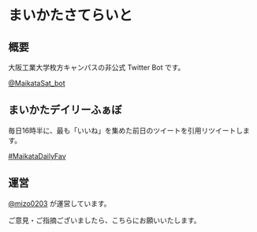 # まいかたさてらいと

## 概要

大阪工業大学枚方キャンパスの非公式 Twitter Bot です。

[@MaikataSat_bot](https://twitter.com/MaikataSat_bot)

## まいかたデイリーふぁぼ

毎日16時半に、最も「いいね」を集めた前日のツイートを引用リツイートします。

[#MaikataDailyFav](https://twitter.com/hashtag/MaikataDailyFav)

## 運営

[@mizo0203](https://twitter.com/mizo0203) が運営しています。

ご意見・ご指摘ございましたら、こちらにお願いいたします。
